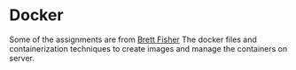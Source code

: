 # Docker
Some of the assignments are from [Brett Fisher](https://github.com/BretFisher) 
The docker files and containerization techniques to create images and manage the containers on server.
